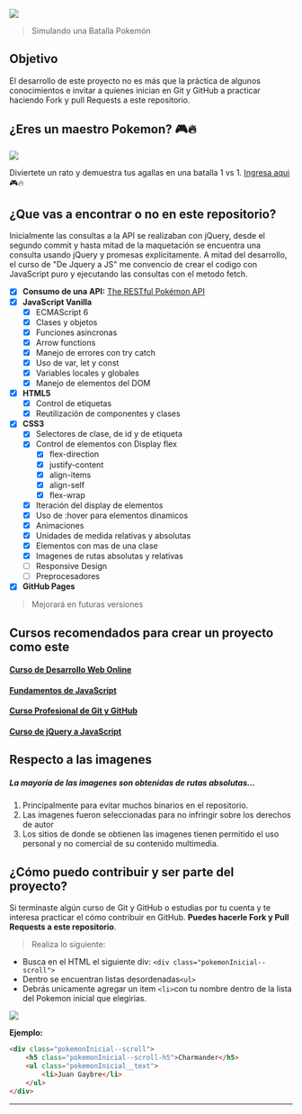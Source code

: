 ![](https://fontmeme.com/permalink/200102/d5d66e666f89055c838378429dc8ab7c.png)

> Simulando una Batalla Pokemón

## Objetivo
El desarrollo de este proyecto no es más que la práctica de algunos conocimientos e invitar a quienes inician en Git y GitHub a practicar haciendo Fork y pull Requests a este repositorio.


## ¿Eres un maestro Pokemon?  🎮🔥
![](https://vignette.wikia.nocookie.net/bohaterowie/images/2/2f/Ash_anime.png/revision/latest/top-crop/width/360/height/450?cb=20190703073831&path-prefix=pl)

Diviertete un rato y demuestra tus agallas en una batalla 1 vs 1. <a href="https://gaybre.github.io/PokemonBattle/pokemon.html">Ingresa aqui</a>  🎮🔥


## ¿Que vas a encontrar o no en este repositorio?
Inicialmente las consultas a la API se realizaban con jQuery, desde el segundo commit y hasta mitad de la maquetación se encuentra una consulta usando jQuery y promesas explicitamente. A mitad del desarrollo, el curso de "De Jquery a JS" me convencio de crear el codigo con JavaScript puro y ejecutando las consultas con el metodo fetch.
- [x] <strong>Consumo de una API:</strong> <a href="https://pokeapi.co/">The RESTful Pokémon API</a>
- [x] <strong>JavaScript Vanilla</strong>
	- [x] ECMAScript 6
	- [x] Clases y objetos
	- [x] Funciones asincronas
	- [x] Arrow functions
	- [x] Manejo de errores con try catch
	- [x] Uso de var, let y const
	- [x] Variables locales y globales
	- [x] Manejo de elementos del DOM
- [x] <strong>HTML5</strong>
	- [x] Control de etiquetas
	- [x] Reutilización de componentes y clases
- [x] <strong>CSS3</strong>
	- [x] Selectores de clase, de id y de etiqueta
	- [x] Control de elementos con Display flex
		- [x] flex-direction
		- [x] justify-content
		- [x] align-items
		- [x] align-self
		- [x] flex-wrap
	- [x] Iteración del display de elementos
	- [x] Uso de :hover para elementos dinamicos
	- [x] Animaciones
	- [x] Unidades de medida relativas y absolutas
	- [x] Elementos con mas de una clase
	- [x] Imagenes de rutas absolutas y relativas
	- [ ] Responsive Design
	- [ ] Preprocesadores
- [x] <strong>GitHub Pages</strong>

> Mejorará en futuras versiones

## Cursos recomendados para crear un proyecto como este

#### <a href="https://platzi.com/clases/html5-css3/"><abbr title="Teacher: Leonidas Esteban">Curso de Desarrollo Web Online</abbr></a>
#### <a href="https://platzi.com/clases/fundamentos-javascript/"><abbr title="Teacher: Sacha Lifszyc">Fundamentos de JavaScript</abbr></a>
#### <a href="https://platzi.com/clases/git-github/"><abbr title="Teacher: Freddy Vega">Curso Profesional de Git y GitHub</abbr></a>
#### <a href="https://platzi.com/clases/jquery-js/"><abbr title="Teacher: Leonidas Esteban">Curso de jQuery a JavaScript</abbr></a>

## Respecto a las imagenes
##### La mayoría de las imagenes son obtenidas de rutas absolutas...
1. Principalmente para evitar muchos binarios en el repositorio.
2. Las imagenes fueron seleccionadas para no infringir sobre los derechos de autor
3. Los sitios de donde se obtienen las imagenes tienen permitido el uso personal y no comercial de su contenido multimedia.


## ¿Cómo puedo contribuir y ser parte del proyecto?
Si terminaste algún curso de Git y GitHub o estudias por tu cuenta y te interesa practicar el cómo contribuir en GitHub. <strong>Puedes hacerle Fork y Pull Requests a este repositorio</strong>.

>Realiza lo siguiente:

* Busca en el HTML el siguiente div:  `<div class="pokemonInicial--scroll">`
* Dentro se encuentran listas desordenadas`<ul>`
* Debrás unicamente agregar un item `<li>`con tu nombre dentro de la lista del Pokemon inicial que elegirias.

 ![](https://ya-webdesign.com/transparent250_/pokemon-starters-png.png)

 <strong>Ejemplo: </strong>
```html
<div class="pokemonInicial--scroll">
	<h5 class="pokemonInicial--scroll-h5">Charmander</h5>
	<ul class="pokemonInicial__text">
		<li>Juan Gaybre</li>
	</ul>
</div>
```
---

